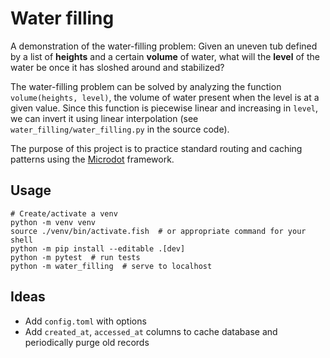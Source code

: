 # Water filling

A demonstration of the water-filling problem: Given an uneven tub defined by a
list of **heights** and a certain **volume** of water, what will the **level**
of the water be once it has sloshed around and stabilized?

The water-filling problem can be solved by analyzing the function
`volume(heights, level)`, the volume of water present when the level is at a
given value. Since this function is piecewise linear and increasing in `level`,
we can invert it using linear interpolation (see
`water_filling/water_filling.py` in the source code).

The purpose of this project is to practice standard routing and caching patterns
using the [Microdot](https://microdot.readthedocs.io/en/latest/index.html)
framework.

<!-- end_site_header -->

## Usage

```shell
# Create/activate a venv
python -m venv venv
source ./venv/bin/activate.fish  # or appropriate command for your shell
python -m pip install --editable .[dev]
python -m pytest  # run tests
python -m water_filling  # serve to localhost
```

## Ideas

- Add `config.toml` with options
- Add `created_at`, `accessed_at` columns to cache database and periodically
  purge old records
